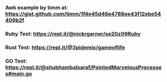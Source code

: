 ### Awk example by timm at: https://gist.github.com/timm/1f4e45d46e4788ee43f12ebe54409b2f

### Ruby Test: https://repl.it/@nickrgarner/se20z09Ruby

### Rust Test: https://repl.it/@3pidemix/gameoflife

### GO Test: https://repl.it/@shubhambalsaraf/PointedMarvelousProcesses#main.go
